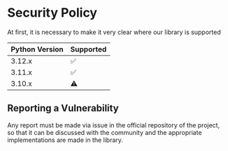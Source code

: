 # Security Policy

At first, it is necessary to make it very clear where our library is supported

| Python Version | Supported          |
| -------------- | ------------------ |
| 3.12.x         | :white_check_mark: |
| 3.11.x         | :white_check_mark: |
| 3.10.x         | :warning:          |

## Reporting a Vulnerability

Any report must be made via issue in the official repository of the project, so that it can be discussed with the community and the appropriate implementations are made in the library.
